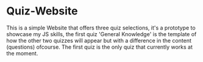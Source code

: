 # Quiz-Website

This is a simple Website that offers three quiz selections, it's a prototype to showcase my JS skills, the first quiz 'General Knowledge' is the template of how the other two quizzes will appear but with a difference in the content (questions) ofcourse.
The first quiz is the only quiz that currently works at the moment.
